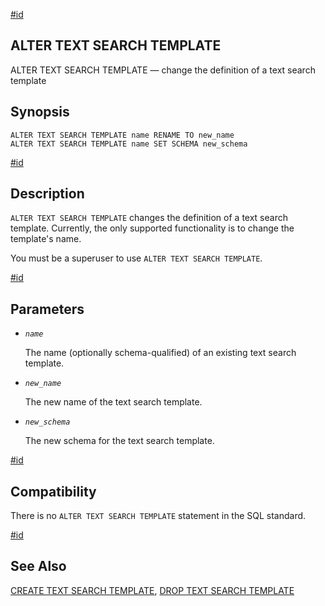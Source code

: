 [#id](#SQL-ALTERTSTEMPLATE)

## ALTER TEXT SEARCH TEMPLATE

ALTER TEXT SEARCH TEMPLATE — change the definition of a text search template

## Synopsis

```
ALTER TEXT SEARCH TEMPLATE name RENAME TO new_name
ALTER TEXT SEARCH TEMPLATE name SET SCHEMA new_schema
```

[#id](#id-1.9.3.40.5)

## Description

`ALTER TEXT SEARCH TEMPLATE` changes the definition of a text search template. Currently, the only supported functionality is to change the template's name.

You must be a superuser to use `ALTER TEXT SEARCH TEMPLATE`.

[#id](#id-1.9.3.40.6)

## Parameters

* *`name`*

  The name (optionally schema-qualified) of an existing text search template.

* *`new_name`*

  The new name of the text search template.

* *`new_schema`*

  The new schema for the text search template.

[#id](#id-1.9.3.40.7)

## Compatibility

There is no `ALTER TEXT SEARCH TEMPLATE` statement in the SQL standard.

[#id](#id-1.9.3.40.8)

## See Also

[CREATE TEXT SEARCH TEMPLATE](sql-createtstemplate), [DROP TEXT SEARCH TEMPLATE](sql-droptstemplate)